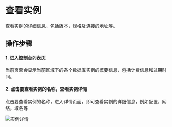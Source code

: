# 查看实例
查看实例的详细信息，包括版本，规格及连接的地址等。

## 操作步骤
#### 1. 进入控制台列表页
当前页面会显示当前区域下的各个数据库实例的概要信息，包括计费信息和过期时间。

#### 2. 点击要查看实例的名称，查看实例详情
点击要查看实例的名称，进入详情页面，即可查看实例的详细信息，例如配置，网络，域名等

![实例详情](../../../../../image/JCHDB/instanceDetails.jpg)
